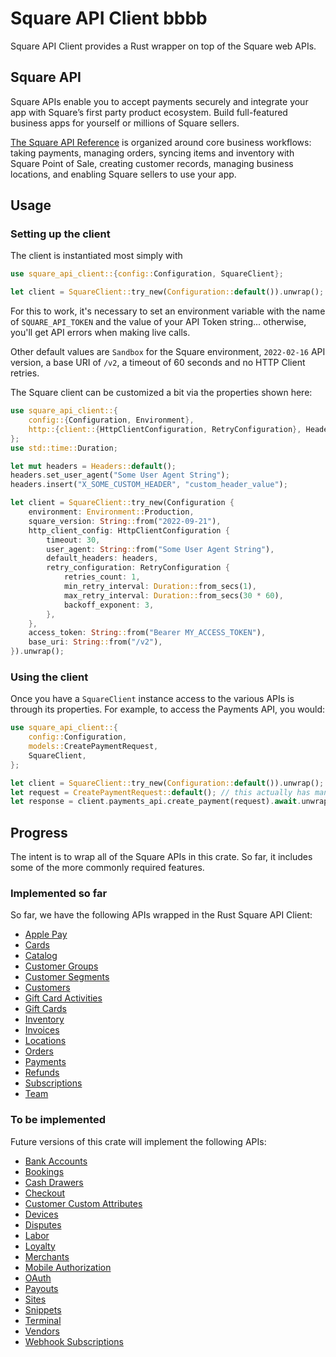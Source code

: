 # Square API Client bbbb

Square API Client provides a Rust wrapper on top of the Square web APIs.

## Square API

Square APIs enable you to accept payments securely and integrate your app with Square’s first party
product ecosystem. Build full-featured business apps for yourself or millions of Square sellers.

[The Square API Reference](https://developer.squareup.com/reference/square) is organized around core
business workflows: taking payments, managing orders, syncing items and inventory with Square Point
of Sale, creating customer records, managing business locations, and enabling Square sellers to use
your app.

## Usage

### Setting up the client

The client is instantiated most simply with
```rust
use square_api_client::{config::Configuration, SquareClient};

let client = SquareClient::try_new(Configuration::default()).unwrap();
```

For this to work, it's necessary to set an environment variable with the name of `SQUARE_API_TOKEN`
and the value of your API Token string... otherwise, you'll get API errors when making live calls.

Other default values are `Sandbox` for the Square environment, `2022-02-16` API version, a base URI
of `/v2`, a timeout of 60 seconds and no HTTP Client retries.

The Square client can be customized a bit via the properties shown here:
```rust
use square_api_client::{
    config::{Configuration, Environment},
    http::{client::{HttpClientConfiguration, RetryConfiguration}, Headers},
};
use std::time::Duration;

let mut headers = Headers::default();
headers.set_user_agent("Some User Agent String");
headers.insert("X_SOME_CUSTOM_HEADER", "custom_header_value");

let client = SquareClient::try_new(Configuration {
    environment: Environment::Production,
    square_version: String::from("2022-09-21"),
    http_client_config: HttpClientConfiguration {
        timeout: 30,
        user_agent: String::from("Some User Agent String"),
        default_headers: headers,
        retry_configuration: RetryConfiguration {
            retries_count: 1,
            min_retry_interval: Duration::from_secs(1),
            max_retry_interval: Duration::from_secs(30 * 60),
            backoff_exponent: 3,
        },
    },
    access_token: String::from("Bearer MY_ACCESS_TOKEN"),
    base_uri: String::from("/v2"),
}).unwrap();
```

### Using the client

Once you have a `SquareClient` instance access to the various APIs is through its properties.
For example, to access the Payments API, you would:
```rust
use square_api_client::{
    config::Configuration,
    models::CreatePaymentRequest,
    SquareClient,
};

let client = SquareClient::try_new(Configuration::default()).unwrap();
let request = CreatePaymentRequest::default(); // this actually has many fields to fill
let response = client.payments_api.create_payment(request).await.unwrap();
```

## Progress

The intent is to wrap all of the Square APIs in this crate. So far, it includes some of the more
commonly required features.

### Implemented so far

So far, we have the following APIs wrapped in the Rust Square API Client:
- [Apple Pay](https://developer.squareup.com/reference/square/apple-pay-api)
- [Cards](https://developer.squareup.com/reference/square/cards-api)
- [Catalog](https://developer.squareup.com/reference/square/catalog-api)
- [Customer Groups](https://developer.squareup.com/reference/square/customer-groups-api)
- [Customer Segments](https://developer.squareup.com/reference/square/customer-segments-api)
- [Customers](https://developer.squareup.com/reference/square/customers-api)
- [Gift Card Activities](https://developer.squareup.com/reference/square/gift-card-activities-api)
- [Gift Cards](https://developer.squareup.com/reference/square/gift-cards-api)
- [Inventory](https://developer.squareup.com/reference/square/inventory-api)
- [Invoices](https://developer.squareup.com/reference/square/invoices-api)
- [Locations](https://developer.squareup.com/reference/square/locations-api)
- [Orders](https://developer.squareup.com/reference/square/orders-api)
- [Payments](https://developer.squareup.com/reference/square/payments-api)
- [Refunds](https://developer.squareup.com/reference/square/refunds-api)
- [Subscriptions](https://developer.squareup.com/reference/square/subscriptions-api)
- [Team](https://developer.squareup.com/reference/square/team-api)

### To be implemented

Future versions of this crate will implement the following APIs:
- [Bank Accounts](https://developer.squareup.com/reference/square/bank-accounts-api)
- [Bookings](https://developer.squareup.com/reference/square/bookings-api)
- [Cash Drawers](https://developer.squareup.com/reference/square/cash-drawers-api)
- [Checkout](https://developer.squareup.com/reference/square/checkout-api)
- [Customer Custom Attributes](https://developer.squareup.com/reference/square/customer-custom-attributes-api)
- [Devices](https://developer.squareup.com/reference/square/devices-api)
- [Disputes](https://developer.squareup.com/reference/square/disputes-api)
- [Labor](https://developer.squareup.com/reference/square/labor-api)
- [Loyalty](https://developer.squareup.com/reference/square/loyalty-api)
- [Merchants](https://developer.squareup.com/reference/square/merchants-api)
- [Mobile Authorization](https://developer.squareup.com/reference/square/mobile-authorization-api)
- [OAuth](https://developer.squareup.com/reference/square/oauth-api)
- [Payouts](https://developer.squareup.com/reference/square/payouts-api)
- [Sites](https://developer.squareup.com/reference/square/sites-api)
- [Snippets](https://developer.squareup.com/reference/square/snippets-api)
- [Terminal](https://developer.squareup.com/reference/square/terminal-api)
- [Vendors](https://developer.squareup.com/reference/square/vendors-api)
- [Webhook Subscriptions](https://developer.squareup.com/reference/square/webhook-subscriptions-api)

